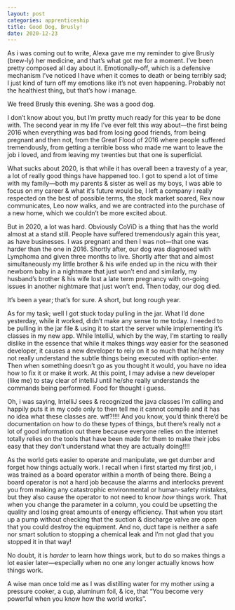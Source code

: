 ```yaml
---
layout: post 
categories: apprenticeship
title: Good Dog, Brusly!
date: 2020-12-23
---
```


As i was coming out to write, Alexa gave me my reminder to give Brusly (brew-ly) her medicine, and that’s what got me for a moment.  I’ve been pretty composed all day about it.  Emotionally-off, which is a defensive mechanism I’ve noticed I have when it comes to death or being terribly sad; I just kind of turn off my emotions like it’s not even happening.  Probably not the healthiest thing, but that’s how i manage.  

We freed Brusly this evening.  She was a good dog.

I don’t know about you, but I’m pretty much ready for this year to be done with.  The second year in my life I’ve ever felt this way about—the first being 2016 when everything was bad from losing good friends, from being pregnant and then not, from the Great Flood of 2016 where people suffered tremendously, from getting a terrible boss who made me want to leave the job i loved, and from leaving my twenties but that one is superficial.  

What sucks about 2020, is that while it has overall been a travesty of a year, a lot of really good things have happened too.  I got to spend a lot of time with my family—both my parents & sister as well as my boys, I was able to focus on my career & what it’s future would be, I left a company i really respected on the best of possible terms, the stock market soared, Rex now communicates, Leo now walks, and we are contracted into the purchase of a new home, which we couldn’t be more excited about.  

But in 2020, a lot was hard.  Obviously CoViD is a thing that has the world almost at a stand still.  People have suffered tremendously again this year, as have businesses.  I was pregnant and then I was not—that one was harder than the one in 2016.  Shortly after, our dog was diagnosed with Lymphoma and given three months to live.  Shortly after that and almost simultaneously my little brother & his wife ended up in the nicu with their newborn baby in a nightmare that just won’t end and similarly, my husband’s brother & his wife lost a late term pregnancy with on-going issues in another nightmare that just won’t end.  Then today, our dog died.  

It’s been a year; that’s for sure.  A short, but long rough year. 

As for my task; well I got stuck today pulling in the jar.  What I’d done yesterday, while it worked, didn’t make any sense to me today.  I needed to be pulling in the jar file & using it to start the server while implementing it’s classes in my new app.  While IntelliJ, which by the way, I’m starting to really dislike in the essence that while it makes things way easier for the seasoned developer, it causes a new developer to rely on it so much that he/she may not really understand the subtle things being executed with option-enter.  Then when something doesn’t go as you thought it would, you have no idea how to fix it or make it work.  At this point, I may advise a new developer (like me) to stay clear of intelliJ until he/she really understands the commands being performed.  Food for thought i guess.  

Oh, i was saying, IntelliJ sees & recognized the java classes I’m calling and happily puts it in my code only to then tell me it cannot compile and it has no idea what these classes are.  wtf?!!!!  And you know, you’d think there’d be documentation on how to do these types of things, but there’s really not a lot of good information out there because everyone relies on the internet totally relies on the tools that have been made for them to make their jobs easy that they don’t understand what they are actually doing!!!!  

As the world gets easier to operate and manipulate, we get dumber and forget how things actually work.  I recall when i first started my first job, i was trained as a board operator within a month of being there. Being a board operator is not a hard job because the alarms and interlocks prevent you from making any catastrophic environmental or human-safety mistakes, but they also cause the operator to not need to know *how* things work.  That when you change the parameter in a column, you could be upsetting the quality and losing great amounts of energy efficiency.  That when you start up a pump without checking that the suction & discharge valve are open that you could destroy the equipment.  And no, duct tape is neither a safe nor smart solution to stopping a chemical leak and I’m not glad that you stopped it in that way!

No doubt, it is *harder* to learn how things work, but to do so makes things a lot easier later—especially when no one any longer actually knows how things work.  

A wise man once told me as I was distilling water for my mother using a pressure cooker, a cup, aluminum foil, & ice, that “You become very powerful when you know how the world works”.  
